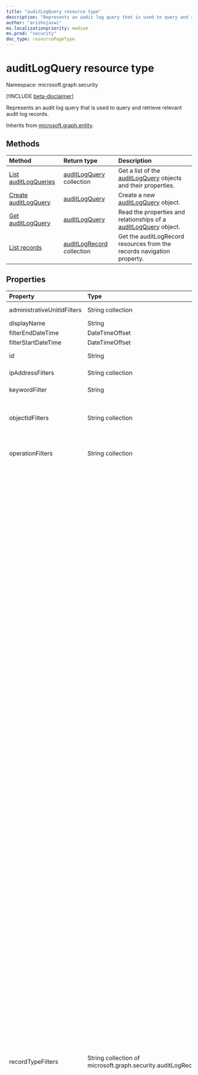```yaml
---
title: "auditLogQuery resource type"
description: "Represents an audit log query that is used to query and retrieve relevant audit log records."
author: "arishojaswi"
ms.localizationpriority: medium
ms.prod: "security"
doc_type: resourcePageType
---
```


# auditLogQuery resource type

Namespace: microsoft.graph.security

[!INCLUDE [beta-disclaimer](../../includes/beta-disclaimer.md)]

Represents an audit log query that is used to query and retrieve relevant audit log records.

Inherits from [microsoft.graph.entity](../resources/entity.md).

## Methods
|Method|Return type|Description|
|:---|:---|:---|
|[List auditLogQueries](../api/security-auditcoreroot-list-auditlogqueries.md)|[auditLogQuery](../resources/security-auditlogquery.md) collection|Get a list of the [auditLogQuery](../resources/security-auditlogquery.md) objects and their properties.|
|[Create auditLogQuery](../api/security-auditcoreroot-post-auditlogqueries.md)|[auditLogQuery](../resources/security-auditlogquery.md)|Create a new [auditLogQuery](../resources/security-auditlogquery.md) object.|
|[Get auditLogQuery](../api/security-auditlogquery-get.md)|[auditLogQuery](../resources/security-auditlogquery.md)|Read the properties and relationships of a [auditLogQuery](../resources/security-auditlogquery.md) object.|
|[List records](../api/security-auditlogquery-list-records.md)|[auditLogRecord](../resources/security-auditlogrecord.md) collection|Get the auditLogRecord resources from the records navigation property.|

## Properties
|Property|Type|Description|
|:---|:---|:---|
|administrativeUnitIdFilters|String collection|The administrative units tagged to an audit log record.|
|displayName|String|The display name of the saved audit log query.|
|filterEndDateTime|DateTimeOffset|The end date of the date range in the query.|
|filterStartDateTime|DateTimeOffset|The start date of the date range in the query.|
|id|String|Unique identifier for the audit log query. Inherited from [microsoft.graph.entity](../resources/entity.md).|
|ipAddressFilters|String collection|The IP address of the device that was used when the activity was logged.|
|keywordFilter|String|Free text field to search non-indexed properties of the audit log.|
|objectIdFilters|String collection|For SharePoint and OneDrive for Business activity, the full path name of the file or folder accessed by the user. For Exchange admin audit logging, the name of the object that was modified by the cmdlet.|
|operationFilters|String collection|The name of the user or admin activity. For a description of the most common operations/activities, see [Search the audit log in the Office 365 Protection Center](https://go.microsoft.com/fwlink/p/?LinkId=708432).|
|recordTypeFilters|String collection of microsoft.graph.security.auditLogRecordType|The type of operation indicated by the record. The possible values are: `exchangeAdmin`, `exchangeItem`, `exchangeItemGroup`, `sharePoint`, `syntheticProbe`, `sharePointFileOperation`, `oneDrive`, `azureActiveDirectory`, `azureActiveDirectoryAccountLogon`, `dataCenterSecurityCmdlet`, `complianceDLPSharePoint`, `sway`, `complianceDLPExchange`, `sharePointSharingOperation`, `azureActiveDirectoryStsLogon`, `skypeForBusinessPSTNUsage`, `skypeForBusinessUsersBlocked`, `securityComplianceCenterEOPCmdlet`, `exchangeAggregatedOperation`, `powerBIAudit`, `crm`, `yammer`, `skypeForBusinessCmdlets`, `discovery`, `microsoftTeams`, `threatIntelligence`, `mailSubmission`, `microsoftFlow`, `aeD`, `microsoftStream`, `complianceDLPSharePointClassification`, `threatFinder`, `project`, `sharePointListOperation`, `sharePointCommentOperation`, `dataGovernance`, `kaizala`, `securityComplianceAlerts`, `threatIntelligenceUrl`, `securityComplianceInsights`, `mipLabel`, `workplaceAnalytics`, `powerAppsApp`, `powerAppsPlan`, `threatIntelligenceAtpContent`, `labelContentExplorer`, `teamsHealthcare`, `exchangeItemAggregated`, `hygieneEvent`, `dataInsightsRestApiAudit`, `informationBarrierPolicyApplication`, `sharePointListItemOperation`, `sharePointContentTypeOperation`, `sharePointFieldOperation`, `microsoftTeamsAdmin`, `hrSignal`, `microsoftTeamsDevice`, `microsoftTeamsAnalytics`, `informationWorkerProtection`, `campaign`, `dlpEndpoint`, `airInvestigation`, `quarantine`, `microsoftForms`, `applicationAudit`, `complianceSupervisionExchange`, `customerKeyServiceEncryption`, `officeNative`, `mipAutoLabelSharePointItem`, `mipAutoLabelSharePointPolicyLocation`, `microsoftTeamsShifts`, `secureScore`, `mipAutoLabelExchangeItem`, `cortanaBriefing`, `search`, `wdatpAlerts`, `powerPlatformAdminDlp`, `powerPlatformAdminEnvironment`, `mdatpAudit`, `sensitivityLabelPolicyMatch`, `sensitivityLabelAction`, `sensitivityLabeledFileAction`, `attackSim`, `airManualInvestigation`, `securityComplianceRBAC`, `userTraining`, `airAdminActionInvestigation`, `mstic`, `physicalBadgingSignal`, `teamsEasyApprovals`, `aipDiscover`, `aipSensitivityLabelAction`, `aipProtectionAction`, `aipFileDeleted`, `aipHeartBeat`, `mcasAlerts`, `onPremisesFileShareScannerDlp`, `onPremisesSharePointScannerDlp`, `exchangeSearch`, `sharePointSearch`, `privacyDataMinimization`, `labelAnalyticsAggregate`, `myAnalyticsSettings`, `securityComplianceUserChange`, `complianceDLPExchangeClassification`, `complianceDLPEndpoint`, `mipExactDataMatch`, `msdeResponseActions`, `msdeGeneralSettings`, `msdeIndicatorsSettings`, `ms365DCustomDetection`, `msdeRolesSettings`, `mapgAlerts`, `mapgPolicy`, `mapgRemediation`, `privacyRemediationAction`, `privacyDigestEmail`, `mipAutoLabelSimulationProgress`, `mipAutoLabelSimulationCompletion`, `mipAutoLabelProgressFeedback`, `dlpSensitiveInformationType`, `mipAutoLabelSimulationStatistics`, `largeContentMetadata`, `microsoft365Group`, `cdpMlInferencingResult`, `filteringMailMetadata`, `cdpClassificationMailItem`, `cdpClassificationDocument`, `officeScriptsRunAction`, `filteringPostMailDeliveryAction`, `cdpUnifiedFeedback`, `tenantAllowBlockList`, `consumptionResource`, `healthcareSignal`, `dlpImportResult`, `cdpCompliancePolicyExecution`, `multiStageDisposition`, `privacyDataMatch`, `filteringDocMetadata`, `filteringEmailFeatures`, `powerBIDlp`, `filteringUrlInfo`, `filteringAttachmentInfo`, `coreReportingSettings`, `complianceConnector`, `powerPlatformLockboxResourceAccessRequest`, `powerPlatformLockboxResourceCommand`, `cdpPredictiveCodingLabel`, `cdpCompliancePolicyUserFeedback`, `webpageActivityEndpoint`, `omePortal`, `cmImprovementActionChange`, `filteringUrlClick`, `mipLabelAnalyticsAuditRecord`, `filteringEntityEvent`, `filteringRuleHits`, `filteringMailSubmission`, `labelExplorer`, `microsoftManagedServicePlatform`, `powerPlatformServiceActivity`, `scorePlatformGenericAuditRecord`, `filteringTimeTravelDocMetadata`, `alert`, `alertStatus`, `alertIncident`, `incidentStatus`, `case`, `caseInvestigation`, `recordsManagement`, `privacyRemediation`, `dataShareOperation`, `cdpDlpSensitive`, `ehrConnector`, `filteringMailGradingResult`, `publicFolder`, `privacyTenantAuditHistoryRecord`, `aipScannerDiscoverEvent`, `eduDataLakeDownloadOperation`, `m365ComplianceConnector`, `microsoftGraphDataConnectOperation`, `microsoftPurview`, `filteringEmailContentFeatures`, `powerPagesSite`, `powerAppsResource`, `plannerPlan`, `plannerCopyPlan`, `plannerTask`, `plannerRoster`, `plannerPlanList`, `plannerTaskList`, `plannerTenantSettings`, `projectForTheWebProject`, `projectForTheWebTask`, `projectForTheWebRoadmap`, `projectForTheWebRoadmapItem`, `projectForTheWebProjectSettings`, `projectForTheWebRoadmapSettings`, `quarantineMetadata`, `microsoftTodoAudit`, `timeTravelFilteringDocMetadata`, `teamsQuarantineMetadata`, `sharePointAppPermissionOperation`, `microsoftTeamsSensitivityLabelAction`, `filteringTeamsMetadata`, `filteringTeamsUrlInfo`, `filteringTeamsPostDeliveryAction`, `mdcAssessments`, `mdcRegulatoryComplianceStandards`, `mdcRegulatoryComplianceControls`, `mdcRegulatoryComplianceAssessments`, `mdcSecurityConnectors`, `mdaDataSecuritySignal`, `vivaGoals`, `filteringRuntimeInfo`, `attackSimAdmin`, `microsoftGraphDataConnectConsent`, `filteringAtpDetonationInfo`, `privacyPortal`, `managedTenants`, `unifiedSimulationMatchedItem`, `unifiedSimulationSummary`, `updateQuarantineMetadata`, `ms365DSuppressionRule`, `purviewDataMapOperation`, `filteringUrlPostClickAction`, `irmUserDefinedDetectionSignal`, `teamsUpdates`, `plannerRosterSensitivityLabel`, `ms365DIncident`, `filteringDelistingMetadata`, `complianceDLPSharePointClassificationExtended`, `microsoftDefenderForIdentityAudit`, `supervisoryReviewDayXInsight`, `defenderExpertsforXDRAdmin`, `cdpEdgeBlockedMessage`, `hostedRpa`, `cdpContentExplorerAggregateRecord`, `cdpHygieneAttachmentInfo`, `cdpHygieneSummary`, `cdpPostMailDeliveryAction`, `cdpEmailFeatures`, `cdpHygieneUrlInfo`, `cdpUrlClick`, `cdpPackageManagerHygieneEvent`, `filteringDocScan`, `timeTravelFilteringDocScan`, `mapgOnboard`, `unknownFutureValue`.|
|serviceFilter|String|The Office 365 service where the activity occurred.|
|status|microsoft.graph.security.auditLogQueryStatus|Describes the current status of the query. The possible values are: `notStarted`, `running`, `succeeded`, `failed`, `cancelled`, `unknownFutureValue`.|
|userPrincipalNameFilters|String collection|The UPN (user principal name) of the user who performed the action (specified in the operation property) that resulted in the record being logged; for example, _my_name@my_domain_name_.|

## Relationships

|Relationship|Type|Description|
|:---|:---|:---|
|records|[microsoft.graph.security.auditLogRecord](../resources/security-auditlogrecord.md) collection|An individual audit log record.|

## JSON representation

The following JSON representation shows the resource type.
<!-- {
  "blockType": "resource",
  "keyProperty": "id",
  "@odata.type": "microsoft.graph.security.auditLogQuery",
  "baseType": "microsoft.graph.entity",
  "openType": false
}
-->
``` json
{
  "@odata.type": "#microsoft.graph.security.auditLogQuery",
  "id": "String (identifier)",
  "displayName": "String",
  "filterStartDateTime": "String (timestamp)",
  "filterEndDateTime": "String (timestamp)",
  "recordTypeFilter": "String",
  "keywordFilter": "String",
  "serviceFilter": "String",
  "operationFilters": [
    "String"
  ],
  "userPrincipalNameFilters": [
    "String"
  ],
  "ipAddressFilters": [
    "String"
  ],
  "objectIdFilters": [
    "String"
  ],
  "administrativeUnitIdFilters": [
    "String"
  ],
  "status": "String"
}
```

